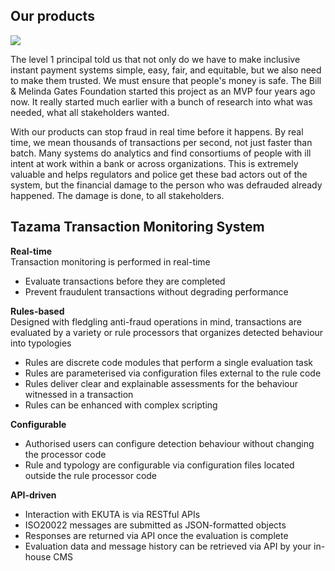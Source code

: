 ## Our products

![](/tazama.png)

The level 1 principal told us that not only do we have to make inclusive instant payment systems simple, easy, fair, and equitable, but we also need to make them trusted. We must ensure that people's money is safe. The Bill & Melinda Gates Foundation started this project as an MVP four years ago now.  It really started much earlier with a bunch of research into what was needed, what all stakeholders wanted.

With our products can stop fraud in real time before it happens.  By real time, we mean thousands of transactions per second, not just faster than batch.  Many systems do analytics and find consortiums of people with ill intent at work within a bank or across organizations.  This is extremely valuable and helps regulators and police get these bad actors out of the system, but the financial damage to the person who was defrauded already happened.  The damage is done, to all stakeholders.

## Tazama Transaction Monitoring System

 **Real-time**    
 Transaction monitoring is performed in real-time
- Evaluate transactions before they are completed
- Prevent fraudulent transactions without degrading performance

 **Rules-based**  
 Designed with fledgling anti-fraud operations in mind, transactions are evaluated by a variety or rule processors that organizes detected behaviour into typologies
- Rules are discrete code modules that perform a single evaluation task
- Rules are parameterised via configuration files external to the rule code
- Rules deliver clear and explainable assessments for the behaviour witnessed in a transaction
- Rules can be enhanced with complex scripting

 **Configurable**  
- Authorised users can configure detection behaviour without changing the processor code
- Rule and typology are configurable via configuration files located outside the rule processor code

 **API-driven**  
- Interaction with EKUTA is via RESTful APIs
- ISO20022 messages are submitted as JSON-formatted objects
- Responses are returned via API once the evaluation is complete
- Evaluation data and message history can be retrieved via API by your in-house CMS
